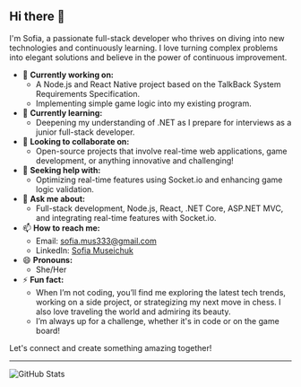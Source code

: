 ## Hi there 👋

I'm Sofia, a passionate full-stack developer who thrives on diving into new technologies and continuously learning. 
I love turning complex problems into elegant solutions and believe in the power of continuous improvement.

- 🔭 **Currently working on:** 
  - A Node.js and React Native project based on the TalkBack System Requirements Specification.
  - Implementing simple game logic into my existing program.
- 🌱 **Currently learning:** 
  - Deepening my understanding of .NET as I prepare for interviews as a junior full-stack developer.
- 👯 **Looking to collaborate on:** 
  - Open-source projects that involve real-time web applications, game development, or anything innovative and challenging!
- 🤔 **Seeking help with:** 
  - Optimizing real-time features using Socket.io and enhancing game logic validation.
- 💬 **Ask me about:** 
  - Full-stack development, Node.js, React, .NET Core, ASP.NET MVC, and integrating real-time features with Socket.io.
- 📫 **How to reach me:** 
  - Email: sofia.mus333@gmail.com
  - LinkedIn: [Sofia Museichuk](https://www.linkedin.com/in/sofia-museichuk)
- 😄 **Pronouns:** 
  - She/Her
- ⚡ **Fun fact:** 
  - When I’m not coding, you’ll find me exploring the latest tech trends, working on a side project, or strategizing my next move in chess. I also love traveling the world and admiring its beauty.
  - I’m always up for a challenge, whether it's in code or on the game board!

Let's connect and create something amazing together!

---

![GitHub Stats](https://github-readme-stats.vercel.app/api?username=SofiaMus&show_icons=true&theme=radical)
